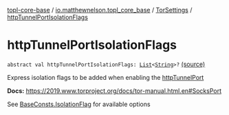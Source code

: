 [topl-core-base](../../index.md) / [io.matthewnelson.topl_core_base](../index.md) / [TorSettings](index.md) / [httpTunnelPortIsolationFlags](./http-tunnel-port-isolation-flags.md)

# httpTunnelPortIsolationFlags

`abstract val httpTunnelPortIsolationFlags: `[`List`](https://kotlinlang.org/api/latest/jvm/stdlib/kotlin.collections/-list/index.html)`<`[`String`](https://kotlinlang.org/api/latest/jvm/stdlib/kotlin/-string/index.html)`>?` [(source)](https://github.com/05nelsonm/TorOnionProxyLibrary-Android/blob/master/topl-core-base/src/main/java/io/matthewnelson/topl_core_base/TorSettings.kt#L345)

Express isolation flags to be added when enabling the [httpTunnelPort](http-tunnel-port.md)

**Docs:** https://2019.www.torproject.org/docs/tor-manual.html.en#SocksPort

See [BaseConsts.IsolationFlag](../-base-consts/-isolation-flag/index.md) for available options

